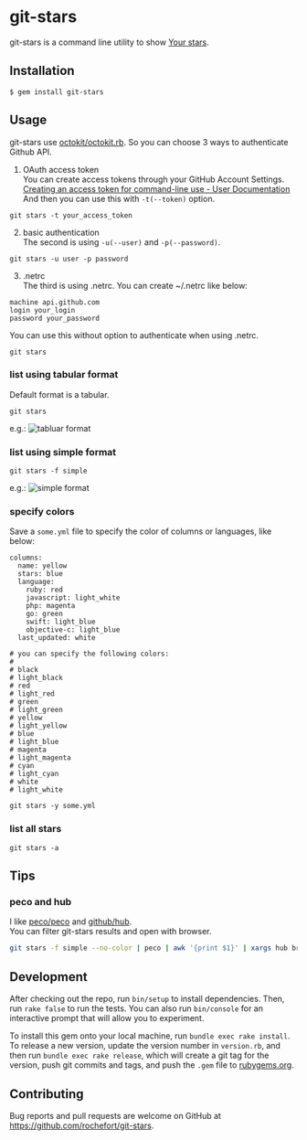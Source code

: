 # git-stars

git-stars is a command line utility to show [Your stars](https://github.com/stars).  

## Installation

    $ gem install git-stars

## Usage

git-stars use [octokit/octokit.rb](https://github.com/octokit/octokit.rb). So you can choose 3 ways to authenticate Github API.  

1. OAuth access token  
You can create access tokens through your GitHub Account Settings.  
[Creating an access token for command-line use - User Documentation](https://help.github.com/articles/creating-an-access-token-for-command-line-use/)
And then you can use this with `-t(--token)` option.
```
git stars -t your_access_token
```
2. basic authentication  
The second is using `-u(--user)` and `-p(--password)`.
```
git stars -u user -p password
```
3. .netrc  
The third is using .netrc.
You can create ~/.netrc like below:
```
machine api.github.com
login your_login
password your_password
```
You can use this without option to authenticate when using .netrc.

    git stars

### list using tabular format
Default format is a tabular.

    git stars

e.g.:
![tabluar format](https://raw.githubusercontent.com/rochefort/git-stars/master/img/git-stars_no_options.png)

### list using simple format

    git stars -f simple

e.g.:
![simple format](https://raw.githubusercontent.com/rochefort/git-stars/master/img/git-stars_tabular.png)

### specify colors

Save a `some.yml` file to specify the color of columns or languages, like below:
```
columns:
  name: yellow
  stars: blue
  language:
    ruby: red
    javascript: light_white
    php: magenta
    go: green
    swift: light_blue
    objective-c: light_blue
  last_updated: white

# you can specify the following colors:
#
# black
# light_black
# red
# light_red
# green
# light_green
# yellow
# light_yellow
# blue
# light_blue
# magenta
# light_magenta
# cyan
# light_cyan
# white
# light_white
```

    git stars -y some.yml


### list all stars

    git stars -a

## Tips

### peco and hub
I like [peco/peco](https://github.com/peco/peco) and [github/hub](https://github.com/github/hub).  
You can filter git-stars results and open with browser.  
```sh
git stars -f simple --no-color | peco | awk '{print $1}' | xargs hub browse
```


## Development

After checking out the repo, run `bin/setup` to install dependencies. Then, run `rake false` to run the tests. You can also run `bin/console` for an interactive prompt that will allow you to experiment.

To install this gem onto your local machine, run `bundle exec rake install`. To release a new version, update the version number in `version.rb`, and then run `bundle exec rake release`, which will create a git tag for the version, push git commits and tags, and push the `.gem` file to [rubygems.org](https://rubygems.org).

## Contributing

Bug reports and pull requests are welcome on GitHub at https://github.com/rochefort/git-stars.
